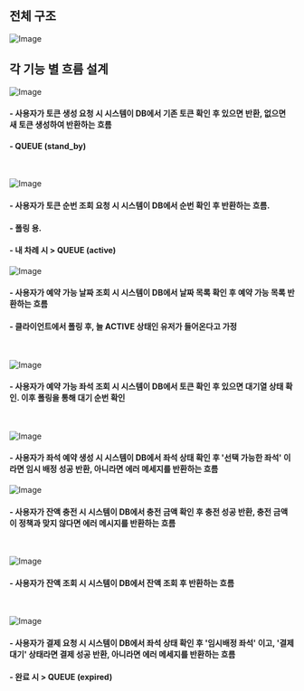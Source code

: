 ## 전체 구조

![Image](https://github.com/user-attachments/assets/2b216805-fdd9-47f9-b7fe-9ca358921523)

## 각 기능 별 흐름 설계

![Image](https://github.com/user-attachments/assets/c30f9593-030e-4fac-82be-44f71ef6d88f)



#### - 사용자가 토큰 생성 요청 시 시스템이 DB에서 기존 토큰 확인 후 있으면 반환, 없으면 새 토큰 생성하여 반환하는 흐름
#### - QUEUE (stand_by)
<br>

![Image](https://github.com/user-attachments/assets/70ae601a-8db3-4bf6-ad95-b3714079ddab)
#### - 사용자가 토큰 순번 조회 요청 시 시스템이 DB에서 순번 확인 후 반환하는 흐름. 
#### - 폴링 용.
#### - 내 차례 시 > QUEUE (active)

![Image](https://github.com/user-attachments/assets/8e1991f0-69e3-44a2-8e83-e52a5472c2c5)

#### - 사용자가 예약 가능 날짜 조회 시 시스템이 DB에서 날짜 목록 확인 후 예약 가능 목록 반환하는 흐름
#### - 클라이언트에서 폴링 후, 늘 ACTIVE 상태인 유저가 들어온다고 가정

<br>

![Image](https://github.com/user-attachments/assets/84769f38-6cea-4259-8b38-c4cf8133ec54)

#### - 사용자가 예약 가능 좌석 조회 시 시스템이 DB에서 토큰 확인 후 있으면 대기열 상태 확인. 이후 폴링을 통해 대기 순번 확인

<br>

![Image](https://github.com/user-attachments/assets/0a6da703-135e-46f0-b4fe-32a043ed34a7)



#### - 사용자가 좌석 예약 생성 시 시스템이 DB에서 좌석 상태 확인 후 '선택 가능한 좌석' 이라면 임시 배정 성공 반환, 아니라면 에러 메세지를 반환하는 흐름<br>

![Image](https://github.com/user-attachments/assets/df9b5b3c-6cda-44e8-84e6-1f90b01df77a)

#### - 사용자가 잔액 충전 시 시스템이 DB에서 충전 금액 확인 후 충전 성공 반환, 충전 금액이 정책과 맞지 않다면 에러 메시지를 반환하는 흐름
<br>

![Image](https://github.com/user-attachments/assets/08e8ab54-7a6e-469c-b0d7-babcb432c1d7)

#### - 사용자가 잔액 조회 시 시스템이 DB에서 잔액 조회 후 반환하는 흐름
<br>

![Image](https://github.com/user-attachments/assets/c4f175ff-de94-445f-b375-ecaee4c5c10e)


#### - 사용자가 결제 요청 시 시스템이 DB에서 좌석 상태 확인 후 '임시배정 좌석' 이고, '결제 대기' 상태라면 결제 성공 반환, 아니라면 에러 메세지를 반환하는 흐름
#### - 완료 시 > QUEUE (expired)
